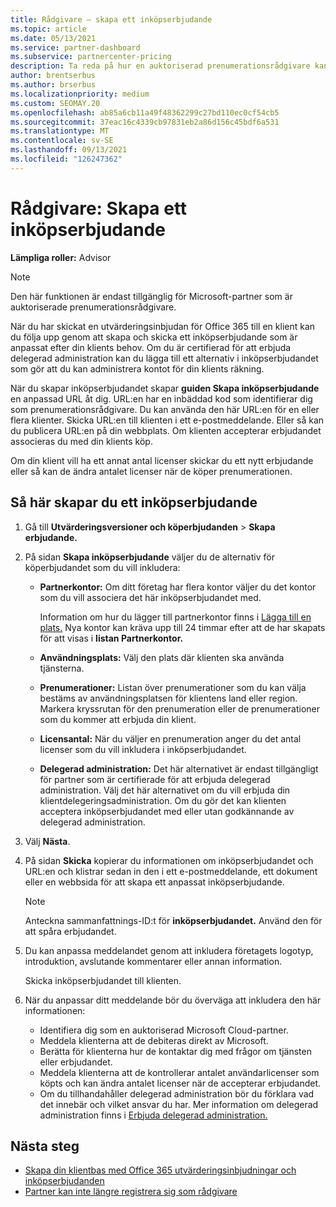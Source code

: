 ```yaml
---
title: Rådgivare – skapa ett inköpserbjudande
ms.topic: article
ms.date: 05/13/2021
ms.service: partner-dashboard
ms.subservice: partnercenter-pricing
description: Ta reda på hur en auktoriserad prenumerationsrådgivare kan använda Partnercenter för att skapa ett inköpserbjudande och en anpassad URL som ska inkluderas Office 365 utvärderingsinbjudningar.
author: brentserbus
ms.author: brserbus
ms.localizationpriority: medium
ms.custom: SEOMAY.20
ms.openlocfilehash: ab85a6cb11a49f48362299c27bd110ec0cf54cb5
ms.sourcegitcommit: 37eac16c4339cb97831eb2a86d156c45bdf6a531
ms.translationtype: MT
ms.contentlocale: sv-SE
ms.lasthandoff: 09/13/2021
ms.locfileid: "126247362"
---
```

# <a name="advisors-create-a-purchase-offer"></a>Rådgivare: Skapa ett inköpserbjudande

 
**Lämpliga roller:** Advisor


> [!NOTE]
> Den här funktionen är endast tillgänglig för Microsoft-partner som är auktoriserade prenumerationsrådgivare.

När du har skickat en utvärderingsinbjudan för Office 365 till en klient kan du följa upp genom att skapa och skicka ett inköpserbjudande som är anpassat efter din klients behov. Om du är certifierad för att erbjuda delegerad administration kan du lägga till ett alternativ i inköpserbjudandet som gör att du kan administrera kontot för din klients räkning.

När du skapar inköpserbjudandet skapar **guiden Skapa inköpserbjudande** en anpassad URL åt dig. URL:en har en inbäddad kod som identifierar dig som prenumerationsrådgivare. Du kan använda den här URL:en för en eller flera klienter. Skicka URL:en till klienten i ett e-postmeddelande. Eller så kan du publicera URL:en på din webbplats. Om klienten accepterar erbjudandet associeras du med din klients köp.

Om din klient vill ha ett annat antal licenser skickar du ett nytt erbjudande eller så kan de ändra antalet licenser när de köper prenumerationen.

## <a name="to-create-a-purchase-offer"></a>Så här skapar du ett inköpserbjudande

1. Gå till **Utvärderingsversioner och köperbjudanden**  >  **Skapa erbjudande.**

2. På sidan **Skapa inköpserbjudande** väljer du de alternativ för köperbjudandet som du vill inkludera:

    - **Partnerkontor:** Om ditt företag har flera kontor väljer du det kontor som du vill associera det här inköpserbjudandet med.

        Information om hur du lägger till partnerkontor finns i [Lägga till en plats.](manage-locations.md) Nya kontor kan kräva upp till 24 timmar efter att de har skapats för att visas i **listan Partnerkontor.**

    - **Användningsplats:** Välj den plats där klienten ska använda tjänsterna.
    - **Prenumerationer:** Listan över prenumerationer som du kan välja bestäms av användningsplatsen för klientens land eller region. Markera kryssrutan för den prenumeration eller de prenumerationer som du kommer att erbjuda din klient.
    - **Licensantal:** När du väljer en prenumeration anger du det antal licenser som du vill inkludera i inköpserbjudandet.
    - **Delegerad administration:** Det här alternativet är endast tillgängligt för partner som är certifierade för att erbjuda delegerad administration. Välj det här alternativet om du vill erbjuda din klientdelegeringsadministration. Om du gör det kan klienten acceptera inköpserbjudandet med eller utan godkännande av delegerad administration.

3. Välj **Nästa**.

4. På sidan **Skicka** kopierar du informationen om inköpserbjudandet och URL:en och klistrar sedan in den i ett e-postmeddelande, ett dokument eller en webbsida för att skapa ett anpassat inköpserbjudande.

    > [!NOTE]
    > Anteckna sammanfattnings-ID:t för **inköpserbjudandet.** Använd den för att spåra erbjudandet.

5. Du kan anpassa meddelandet genom att inkludera företagets logotyp, introduktion, avslutande kommentarer eller annan information.

    Skicka inköpserbjudandet till klienten.

6. När du anpassar ditt meddelande bör du överväga att inkludera den här informationen:

    - Identifiera dig som en auktoriserad Microsoft Cloud-partner.
    - Meddela klienterna att de debiteras direkt av Microsoft.
    - Berätta för klienterna hur de kontaktar dig med frågor om tjänsten eller erbjudandet.
    - Meddela klienterna att de kontrollerar antalet användarlicenser som köpts och kan ändra antalet licenser när de accepterar erbjudandet.
    - Om du tillhandahåller delegerad administration bör du förklara vad det innebär och vilket ansvar du har. Mer information om delegerad administration finns i [Erbjuda delegerad administration.](customers-revoke-admin-privileges.md)

## <a name="next-steps"></a>Nästa steg

- [Skapa din klientbas med Office 365 utvärderingsinbjudningar och inköpserbjudanden](advisors-build-your-business.md)
- [Partner kan inte längre registrera sig som rådgivare](advisors-no-csp.md)